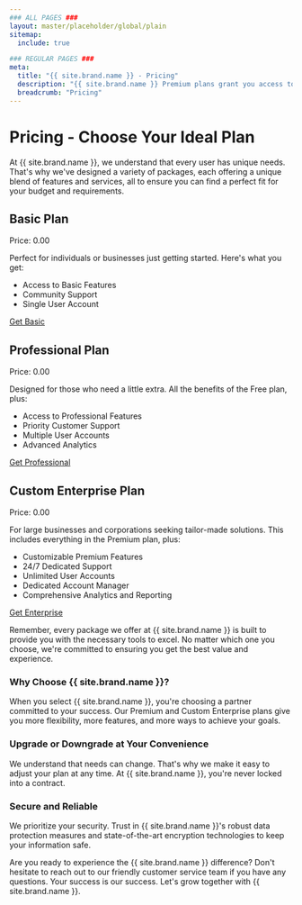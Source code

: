 ```yaml
---
### ALL PAGES ###
layout: master/placeholder/global/plain
sitemap:
  include: true

### REGULAR PAGES ###
meta:
  title: "{{ site.brand.name }} - Pricing"
  description: "{{ site.brand.name }} Premium plans grant you access to more features and support. Get started for free today!"
  breadcrumb: "Pricing"
---
```

# Pricing - Choose Your Ideal Plan

At {{ site.brand.name }}, we understand that every user has unique needs. That's why we've designed a variety of packages, each offering a unique blend of features and services, all to ensure you can find a perfect fit for your budget and requirements.

## Basic Plan

Price: <span class="pricing-amount" data-plan-id="basic">0.00</span>

Perfect for individuals or businesses just getting started. Here's what you get:
- Access to Basic Features
- Community Support
- Single User Account

<a href="" class="btn btn-primary pricing-btn" data-plan-id="basic" disabled>Get Basic</a>


## Professional Plan

Price: <span class="pricing-amount" data-plan-id="professional">0.00</span>

Designed for those who need a little extra. All the benefits of the Free plan, plus:
- Access to Professional Features
- Priority Customer Support
- Multiple User Accounts
- Advanced Analytics

<a href="" class="btn btn-primary pricing-btn" data-plan-id="professional" disabled>Get Professional</a>


## Custom Enterprise Plan

Price: <span class="pricing-amount" data-plan-id="enterprise-1">0.00</span>

For large businesses and corporations seeking tailor-made solutions. This includes everything in the Premium plan, plus:
- Customizable Premium Features
- 24/7 Dedicated Support
- Unlimited User Accounts
- Dedicated Account Manager
- Comprehensive Analytics and Reporting

<a href="" class="btn btn-primary pricing-btn" data-plan-id="enterprise-1" disabled>Get Enterprise</a>


Remember, every package we offer at {{ site.brand.name }} is built to provide you with the necessary tools to excel. No matter which one you choose, we're committed to ensuring you get the best value and experience.

### Why Choose {{ site.brand.name }}?

When you select {{ site.brand.name }}, you're choosing a partner committed to your success. Our Premium and Custom Enterprise plans give you more flexibility, more features, and more ways to achieve your goals.

### Upgrade or Downgrade at Your Convenience

We understand that needs can change. That's why we make it easy to adjust your plan at any time. At {{ site.brand.name }}, you're never locked into a contract.

### Secure and Reliable

We prioritize your security. Trust in {{ site.brand.name }}'s robust data protection measures and state-of-the-art encryption technologies to keep your information safe.

Are you ready to experience the {{ site.brand.name }} difference? Don't hesitate to reach out to our friendly customer service team if you have any questions. Your success is our success. Let's grow together with {{ site.brand.name }}.

